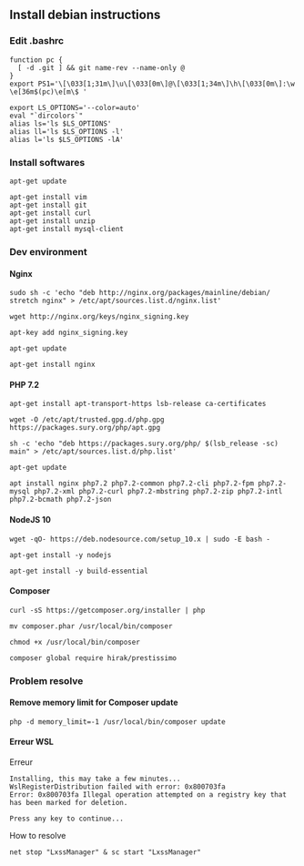 ## Install debian instructions

### Edit .bashrc

    function pc {
      [ -d .git ] && git name-rev --name-only @
    }
    export PS1='\[\033[1;31m\]\u\[\033[0m\]@\[\033[1;34m\]\h\[\033[0m\]:\w \e[36m$(pc)\e[m\$ '

    export LS_OPTIONS='--color=auto'
    eval "`dircolors`"
    alias ls='ls $LS_OPTIONS'
    alias ll='ls $LS_OPTIONS -l'
    alias l='ls $LS_OPTIONS -lA'

### Install softwares

    apt-get update

    apt-get install vim
    apt-get install git
    apt-get install curl
    apt-get install unzip
    apt-get install mysql-client

### Dev environment
#### Nginx

    sudo sh -c 'echo "deb http://nginx.org/packages/mainline/debian/ stretch nginx" > /etc/apt/sources.list.d/nginx.list'

    wget http://nginx.org/keys/nginx_signing.key

    apt-key add nginx_signing.key

    apt-get update

    apt-get install nginx

#### PHP 7.2

    apt-get install apt-transport-https lsb-release ca-certificates
    
    wget -O /etc/apt/trusted.gpg.d/php.gpg https://packages.sury.org/php/apt.gpg

    sh -c 'echo "deb https://packages.sury.org/php/ $(lsb_release -sc) main" > /etc/apt/sources.list.d/php.list'

    apt-get update

    apt install nginx php7.2 php7.2-common php7.2-cli php7.2-fpm php7.2-mysql php7.2-xml php7.2-curl php7.2-mbstring php7.2-zip php7.2-intl php7.2-bcmath php7.2-json

#### NodeJS 10

    wget -qO- https://deb.nodesource.com/setup_10.x | sudo -E bash -

    apt-get install -y nodejs

    apt-get install -y build-essential

#### Composer

    curl -sS https://getcomposer.org/installer | php

    mv composer.phar /usr/local/bin/composer

    chmod +x /usr/local/bin/composer

    composer global require hirak/prestissimo

### Problem resolve
#### Remove memory limit for Composer update

    php -d memory_limit=-1 /usr/local/bin/composer update

#### Erreur WSL

Erreur

    Installing, this may take a few minutes...
    WslRegisterDistribution failed with error: 0x800703fa
    Error: 0x800703fa Illegal operation attempted on a registry key that has been marked for deletion.

    Press any key to continue...

How to resolve

    net stop "LxssManager" & sc start "LxssManager"
